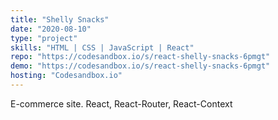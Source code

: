 ```yaml
---
title: "Shelly Snacks"
date: "2020-08-10"
type: "project"
skills: "HTML | CSS | JavaScript | React"
repo: "https://codesandbox.io/s/react-shelly-snacks-6pmgt"
demo: "https://codesandbox.io/s/react-shelly-snacks-6pmgt"
hosting: "Codesandbox.io"
---
```


E-commerce site. React, React-Router, React-Context
